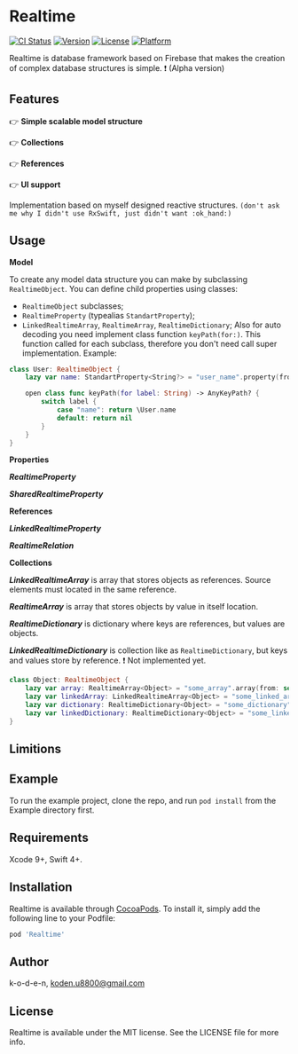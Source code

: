 # Realtime

[![CI Status](http://img.shields.io/travis/k-o-d-e-n/Realtime.svg?style=flat)](https://travis-ci.org/k-o-d-e-n/Realtime)
[![Version](https://img.shields.io/cocoapods/v/Realtime.svg?style=flat)](http://cocoapods.org/pods/Realtime)
[![License](https://img.shields.io/cocoapods/l/Realtime.svg?style=flat)](http://cocoapods.org/pods/Realtime)
[![Platform](https://img.shields.io/cocoapods/p/Realtime.svg?style=flat)](http://cocoapods.org/pods/Realtime)

Realtime is database framework based on Firebase that makes the creation of complex database structures is simple. :exclamation: (Alpha version)

## Features

:point_right: **Simple scalable model structure**

:point_right: **Collections**

:point_right: **References**

:point_right: **UI support**

Implementation based on myself designed reactive structures. `(don't ask me why I didn't use RxSwift, just didn't want :ok_hand:)`


## Usage

**Model**

To create any model data structure you can make by subclassing `RealtimeObject`.
You can define child properties using classes: 
- `RealtimeObject` subclasses;
- `RealtimeProperty` (typealias `StandartProperty`);
- `LinkedRealtimeArray`, `RealtimeArray`, `RealtimeDictionary`;
Also for auto decoding you need implement class function `keyPath(for:)`.
This function called for each subclass, therefore you don't need call super implementation. 
Example:
```swift
class User: RealtimeObject {
    lazy var name: StandartProperty<String?> = "user_name".property(from: self.dbRef)

    open class func keyPath(for label: String) -> AnyKeyPath? {
        switch label {
            case "name": return \User.name
            default: return nil
        }
    }
}
```

**Properties**

***RealtimeProperty***

***SharedRealtimeProperty***

**References**

***LinkedRealtimeProperty***

***RealtimeRelation***


**Collections**

***LinkedRealtimeArray*** is array that stores objects as references.
Source elements must located in the same reference.

***RealtimeArray*** is array that stores objects by value in itself location.

***RealtimeDictionary*** is dictionary where keys are references, but values are objects.

***LinkedRealtimeDictionary*** is collection like as `RealtimeDictionary`, but keys and values store by reference. :exclamation: Not implemented yet.

```swift
class Object: RealtimeObject {
	lazy var array: RealtimeArray<Object> = "some_array".array(from: self.dbRef)
    lazy var linkedArray: LinkedRealtimeArray<Object> = "some_linked_array".linkedArray(from: self.dbRef, elements: .fromRoot("linked_objects"))
    lazy var dictionary: RealtimeDictionary<Object> = "some_dictionary".dictionary(from: self.dbRef, keys: .fromRoot("key_objects"))
    lazy var linkedDictionary: RealtimeDictionary<Object> = "some_linked_dictionary".linkedDictionary(from: self.dbRef, keys: .fromRoot("key_objects"), values: .fromRoot("value_objects"))
}
```

## Limitions



## Example

To run the example project, clone the repo, and run `pod install` from the Example directory first.

## Requirements

Xcode 9+, Swift 4+.

## Installation

Realtime is available through [CocoaPods](http://cocoapods.org). To install
it, simply add the following line to your Podfile:

```ruby
pod 'Realtime'
```

## Author

k-o-d-e-n, koden.u8800@gmail.com

## License

Realtime is available under the MIT license. See the LICENSE file for more info.
